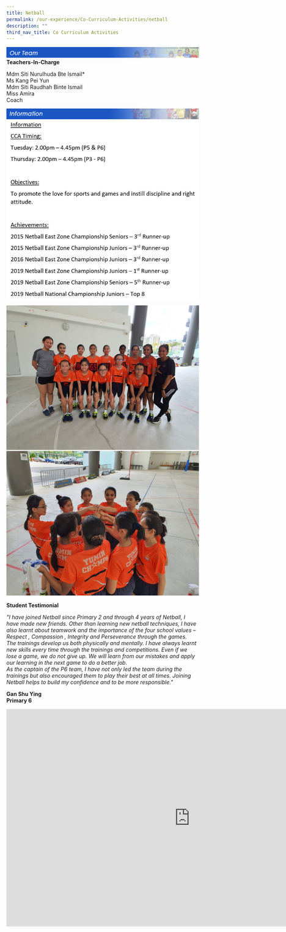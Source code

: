 ```yaml
---
title: Netball
permalink: /our-experience/Co-Curriculum-Activities/netball
description: ""
third_nav_title: Co Curriculum Activities
---
```

![](/images/ourteam_netball.png)
**Teachers-In-Charge**  
  
Mdm Siti Nurulhuda Bte Ismail\*  
Ms Kang Pei Yun  
Mdm Siti Raudhah Binte Ismail  
Miss Amira  
Coach

![](/images/information_netball.png)
![](/images/Netball%20Info.jpeg)

![](/images/netball1.jpeg)
![](/images/netball2.jpeg)

**Student Testimonial**  

_"I have joined Netball since Primary 2 and through 4 years of Netball, I have made new friends. Other than learning new netball techniques, I have also learnt about teamwork and the importance of the four school values – Respect , Compassion , Integrity and Perseverance through the games._  
_The trainings develop us both physically and mentally. I have always learnt new skills every time through the trainings and competitions. Even if we lose a game, we do not give up. We will learn from our mistakes and apply our learning in the next game to do a better job._  
_As the captain of the P6 team, I have not only led the team during the trainings but also encouraged them to play their best at all times. Joining Netball helps to build my confidence and to be more responsible."_  

**Gan Shu Ying&nbsp;  
Primary 6**

<iframe allowfullscreen="true" height="569" width="960" frameborder="0" src="https://docs.google.com/presentation/d/e/2PACX-1vScW05EjOoxUdB--Kd8TAqgVsiquLkdSOvOmbfDmQ0FDEQGsRQtf1k4nJmlKCXWaTfVZXbEvdEdrN-5/embed?start=false&amp;loop=false&amp;delayms=3000"></iframe>